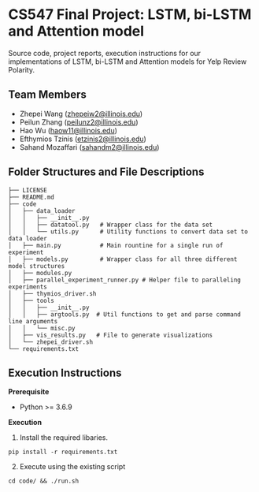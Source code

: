 # CS547 Final Project: LSTM, bi-LSTM and Attention model
Source code, project reports, execution instructions for our implementations of LSTM, bi-LSTM and Attention models for Yelp Review Polarity.

## Team Members
* Zhepei Wang (<zhepeiw2@illinois.edu>)
* Peilun Zhang (<peilunz2@illinois.edu>)
* Hao Wu (<haow11@illinois.edu>)
* Efthymios Tzinis (<etzinis2@illinois.edu>)
* Sahand Mozaffari (<sahandm2@illinois.edu>)

## Folder Structures and File Descriptions

```
├── LICENSE
├── README.md
├── code
│   ├── data_loader
│   │   ├── __init__.py
│   │   ├── datatool.py   # Wrapper class for the data set
│   │   └── utils.py      # Utility functions to convert data set to data loader
│   ├── main.py           # Main rountine for a single run of experiment
│   ├── models.py         # Wrapper class for all three different model structures
│   ├── modules.py        
│   ├── parallel_experiment_runner.py # Helper file to paralleling experiments 
│   ├── thymios_driver.sh
│   ├── tools
│   │   ├── __init__.py
│   │   ├── argtools.py  # Util functions to get and parse command line arguments
│   │   └── misc.py         
│   ├── vis_results.py   # File to generate visualizations 
│   └── zhepei_driver.sh
└── requirements.txt
```

## Execution Instructions

**Prerequisite**
* Python >= 3.6.9 

**Execution**
1. Install the required libaries.
```
pip install -r requirements.txt
```
2. Execute using the existing script
```
cd code/ && ./run.sh 
```
